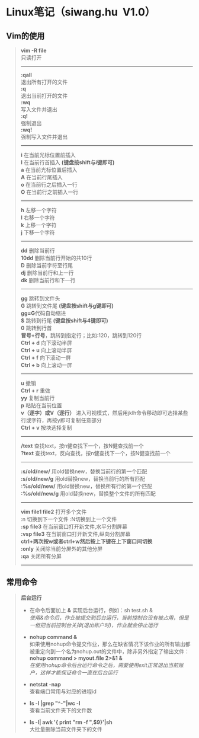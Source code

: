 # Linux笔记（siwang.hu&nbsp;&nbsp;V1.0）  
## Vim的使用    
> **vim -R file**  
> 只读打开  
> ***  
> **:qall**  
> 退出所有打开的文件  
> **:q**  
> 退出当前打开的文件  
> **:wq**  
> 写入文件并退出  
> **:q!**  
> 强制退出  
> **:wq!**  
> 强制写入文件并退出  
> ***  
> **i** 在当前光标位置前插入  
> **I** 在当前行首插入 **(键盘按shift与i键即可)**    
> **a** 在当前光标位置后插入  
> **A** 在当前行尾插入  
> **o** 在当前行之后插入一行  
> **O** 在当前行之前插入一行  
> ***  
> **h** 左移一个字符  
> **l** 右移一个字符  
> **k** 上移一个字符  
> **j** 下移一个字符  
> ***  
> **dd** 删除当前行  
> **10dd** 删除当前行开始的共10行  
> **D** 删除当前字符至行尾  
> **dj** 删除当前行和上一行  
> **dk** 删除当前行和下一行  
> ***  
> **gg** 跳转到文件头  
> **G** 跳转到文件尾 **(键盘按shift与g键即可)**  
> **gg=G**代码自动缩进  
> **$** 跳转到行尾 **(键盘按shift与4键即可)**  
> **0** 跳转到行首  
> **冒号+行号**，跳转到指定行；比如:120，跳转到120行  
> **Ctrl + d** 向下滚动半屏  
> **Ctrl + u** 向上滚动半屏  
> **Ctrl + f** 向下滚动一屏  
> **Ctrl + b** 向上滚动一屏  
> ***  
> **u** 撤销  
> **Ctrl + r** 重做  
> **yy** 复制当前行  
> **p** 粘贴在当前位置  
> **v（逐字）或V（逐行）** 进入可视模式，然后用jklh命令移动即可选择某些行或字符，再按y即可复制任意部分  
> **Ctrl + v** 按块选择复制  
> ***  
> **/text** 查找text，按n健查找下一个，按N健查找前一个  
> **?text** 查找text，反向查找，按n健查找下一个，按N健查找前一个  
> ***  
> **:s/old/new/** 用old替换new，替换当前行的第一个匹配  
> **:s/old/new/g** 用old替换new，替换当前行的所有匹配  
> **:%s/old/new/** 用old替换new，替换所有行的第一个匹配  
> **:%s/old/new/g** 用old替换new，替换整个文件的所有匹配  
> ***  
> **vim file1 file2** 打开多个文件  
> :n 切换到下一个文件 :N切换到上一个文件  
> **:sp file3** 在当前窗口打开新文件,水平分割屏幕  
> **:vsp file3** 在当前窗口打开新文件,纵向分割屏幕  
> **ctrl+两次按w或者ctrl+w然后按上下键在上下窗口间切换**  
> **:only** 关闭除当前分屏外的其他分屏  
> **:qa** 关闭所有分屏
> ***  
> 
## 常用命令  
> **后台运行**  
> + 在命令后面加上 **&** 实现后台运行，例如：sh test.sh &   
> *使用&命令后，作业被提交到后台运行，当前控制台没有被占用，但是一但把当前控制台关掉(退出帐户时)，作业就会停止运行*  
>  
> + **nohup command &**  
> 如果使用nohup命令提交作业，那么在缺省情况下该作业的所有输出都被重定向到一个名为nohup.out的文件中，除非另外指定了输出文件：  
> **nohup command > myout.file 2>&1 &**  
> *在使用nohup命令后台运行命令之后，需要使用exit正常退出当前账户，这样才能保证命令一直在后台运行*  
> + **netstat -nap**  
> 查看端口常用与对应的进程id  
>  
> + **ls -l |grep "^-"|wc -l**  
> 查看当前文件夹下的文件数  
>  
> + **ls -l| awk '{ print "rm -f ",$9}'|sh**  
> 大批量删除当前文件夹下的文件  
>  
> 